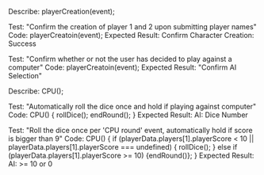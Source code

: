 Describe: playerCreation(event);

Test: "Confirm the creation of player 1 and 2 upon submitting player names"
Code: playerCreatoin(event);
Expected Result: Confirm Character Creation: Success

Test: "Confirm whether or not the user has decided to play against a computer"
Code: playerCreatoin(event);
Expected Result: "Confirm AI Selection"


Describe: CPU();

Test: "Automatically roll the dice once and hold if playing against computer"
Code:
  CPU() { 
    rollDice();
    endRound();
  }
Expected Result: AI: Dice Number

Test: "Roll the dice once per 'CPU round' event, automatically hold if score is bigger than 9"
Code:
  CPU() {
  if (playerData.players[1].playerScore < 10 || playerData.players[1].playerScore === undefined) {
    rollDice();
  } else if (playerData.players[1].playerScore >= 10) {endRound()};
}
Expected Result: AI: >= 10 or 0